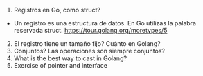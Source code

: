 1. Registros en Go, como struct?
- Un registro es una estructura de datos. En Go utilizas la palabra reservada struct.
https://tour.golang.org/moretypes/5

2. El registro tiene un tamaño fijo? Cuánto en Golang?
3. Conjuntos? Las operaciones son siempre conjuntos?
4. What is the best way to cast in Golang?
5. Exercise of pointer and interface


